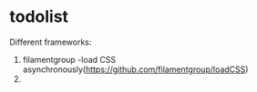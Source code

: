 # todolist
Different frameworks:
1. filamentgroup -load CSS asynchronously(https://github.com/filamentgroup/loadCSS)
2. 
